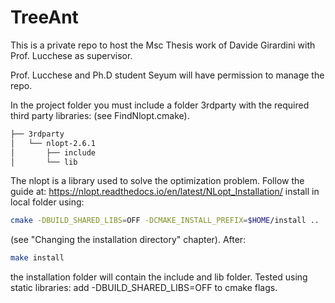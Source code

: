 # TreeAnt

This is a private repo to host the Msc Thesis work of Davide Girardini with Prof. Lucchese as supervisor.

Prof. Lucchese and Ph.D student Seyum will have permission to manage the repo.

In the project folder you must include a folder 3rdparty with the required third party libraries:
(see FindNlopt.cmake).

```bash
├── 3rdparty
│   └── nlopt-2.6.1
│       ├── include
│       └── lib
```

The nlopt is a library used to solve the optimization problem.
Follow the guide at:
https://nlopt.readthedocs.io/en/latest/NLopt_Installation/
install in local folder using:

```bash
cmake -DBUILD_SHARED_LIBS=OFF -DCMAKE_INSTALL_PREFIX=$HOME/install ..
```

(see "Changing the installation directory" chapter).
After:
```bash
make install
```
the installation folder will contain the include and lib folder.
Tested using static libraries: add -DBUILD_SHARED_LIBS=OFF to cmake flags.
